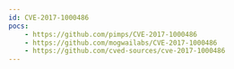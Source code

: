 ```yaml
---
id: CVE-2017-1000486
pocs:
    - https://github.com/pimps/CVE-2017-1000486
    - https://github.com/mogwailabs/CVE-2017-1000486
    - https://github.com/cved-sources/cve-2017-1000486
---
```

